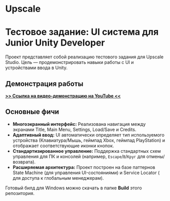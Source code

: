 # Upscale
# Тестовое задание: UI система для Junior Unity Developer

Проект представляет собой реализацию тестового задания для Upscale Studio. 
Цель — продемонстрировать навыки работы с UI и устройствами ввода в Unity.

## Демонстрация работы

**[>> Ссылка на видео-демонстрацию на YouTube <<](https://www.youtube.com/watch?v=BPppvh6uZCY)**

## Основные фичи

*   **Многоэкранный интерфейс:** Реализована навигация между экранами Title, Main Menu, Settings, Load/Save и Credits.
*   **Адаптивный ввод:** UI автоматически определяет тип используемого устройства (Клавиатура/Мышь, геймпад Xbox, геймпад PlayStation) и отображает соответствующие иконки кнопок.
*   **Стандартизированное управление:** Поддержка стандартных схем управления для ПК и консолей (например, `Escape`/`B`/`Круг` для отмены/возврата).
*   **Расширяемая архитектура:** Проект построен на базе паттернов State Machine (для управления UI-состояниями) и Service Locator ( для доступа к глобальным менеджерам).


Готовый билд для Windows можно скачать в папке **Build** этого репозитория.
